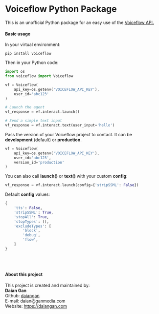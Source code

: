 # Voiceflow Python Package

This is an unofficial Python package for an easy use of the [Voiceflow API.](https://www.voiceflow.com/api/dialog-manager)

#### Basic usage
In your virtual environment:
```text
pip install voiceflow
```
Then in your Python code:
```python
import os
from voiceflow import Voiceflow

vf = Voiceflow(
    api_key=os.getenv('VOICEFLOW_API_KEY'),
    user_id='abc123'
)

# Launch the agent
vf_response = vf.interact.launch()

# Send a simple text input
vf_response = vf.interact.text(user_input='hello')


```
Pass the version of your Voiceflow project to contact.
It can be __development__ (default) or __production__.
```python
vf = Voiceflow(
    api_key=os.getenv('VOICEFLOW_API_KEY'),
    user_id='abc123',
    version_id='production'
)
```

You can also call __launch()__ or __text()__ with your custom
__config__:
```python
vf_response = vf.interact.launch(config={'stripSSML': False})
```
Default __config__ values:
```python
{
    'tts': False,
    'stripSSML': True,
    'stopAll': True,
    'stopTypes': [],
    'excludeTypes': [
        'block',
        'debug',
        'flow',
    ]
}
```


<br>
<br>

#### About this project

This project is created and maintained by:
<br>
__Daian Gan__  
Github: [daiangan](https://github.com/daiangan)  
E-mail: daian@ganmedia.com  
Website: https://daiangan.com  
